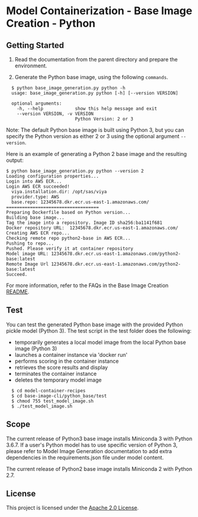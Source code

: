 # Model Containerization - Base Image Creation - Python

## Getting Started

1. Read the documentation from the parent directory and prepare the environment.

2. Generate the Python base image, using the following `commands`.

```
  $ python base_image_generation.py python -h
  usage: base_image_generation.py python [-h] [--version VERSION]

  optional arguments:
    -h, --help            show this help message and exit
    --version VERSION, -v VERSION
                          Python Version: 2 or 3

```
Note: The default Python base image is built using Python 3, but you can specify the Python version as either 2 or 3 using the optional argument `--version`. 

Here is an example of generating a Python 2 base image and the resulting output:

```
$ python base_image_generation.py python --version 2
Loading configuration properties...
Login into AWS ECR...
Login AWS ECR succeeded!
  viya.installation.dir: /opt/sas/viya
  provider.type: AWS
  base.repo: 12345678.dkr.ecr.us-east-1.amazonaws.com/
===================================
Preparing Dockerfile based on Python version...
Building base image...
Tag the image into a repository. Image ID sha256:ba1141f681
Docker repository URL:  12345678.dkr.ecr.us-east-1.amazonaws.com/
Creating AWS ECR repo...
Checking remote repo python2-base in AWS ECR...
Pushing to repo...
Pushed. Please verify it at container repository
Model image URL: 12345678.dkr.ecr.us-east-1.amazonaws.com/python2-base:latest
Remote Image Url 12345678.dkr.ecr.us-east-1.amazonaws.com/python2-base:latest
Succeed.

```
For more information, refer to the FAQs in the Base Image Creation [README](../README.md).

## Test

You can test the generated Python base image with the provided Python pickle model (Python 3). 
The test script in the test folder does the following: 
* temporarily generates a local model image from the local Python base image (Python 3)
* launches a container instance via 'docker run'
* performs scoring in the container instance
* retrieves the score results and display
* terminates the container instance
* deletes the temporary model image
    
```
  $ cd model-container-recipes
  $ cd base-image-cli/python_base/test
  $ chmod 755 test_model_image.sh
  $ ./test_model_image.sh  
```

## Scope
The current release of Python3 base image installs Miniconda 3 with Python 3.6.7.
If a user's Python model has to use specific version of Python 3, please refer to 
Model Image Generation documentation to add extra dependencies in the requirements.json file under model content. 

The current release of Python2 base image installs Miniconda 2 with Python 2.7.

## License

This project is licensed under the [Apache 2.0 License](LICENSE).

